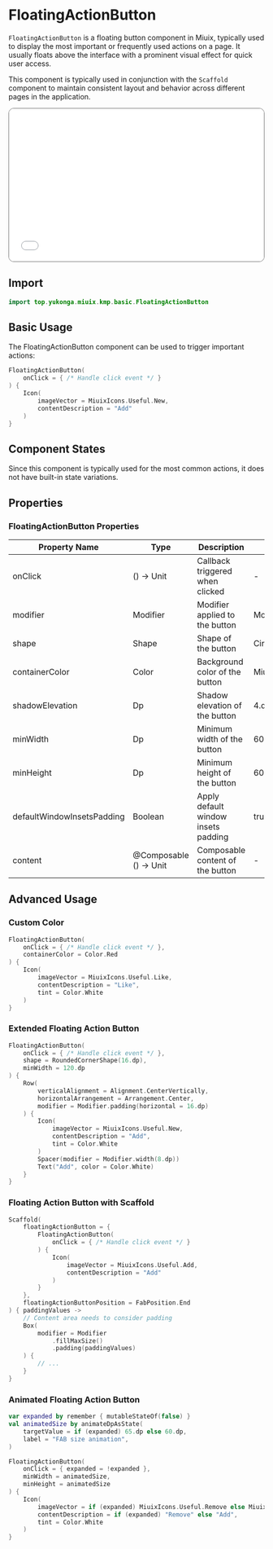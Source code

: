 # FloatingActionButton

`FloatingActionButton` is a floating button component in Miuix, typically used to display the most important or frequently used actions on a page. It usually floats above the interface with a prominent visual effect for quick user access.

This component is typically used in conjunction with the `Scaffold` component to maintain consistent layout and behavior across different pages in the application.

<div style="position: relative; max-width: 700px; height: 300px; border-radius: 10px; overflow: hidden; border: 1px solid #777;">
    <iframe id="demoIframe" style="position: absolute; top: 0; left: 0; width: 100%; height: 100%; border: none;" src="../compose/index.html?id=floatingActionButton" title="Demo" allow="accelerometer; autoplay; clipboard-write; encrypted-media; gyroscope; picture-in-picture; web-share" referrerpolicy="strict-origin-when-cross-origin"></iframe>
</div>

## Import

```kotlin
import top.yukonga.miuix.kmp.basic.FloatingActionButton
```

## Basic Usage

The FloatingActionButton component can be used to trigger important actions:

```kotlin
FloatingActionButton(
    onClick = { /* Handle click event */ }
) {
    Icon(
        imageVector = MiuixIcons.Useful.New,
        contentDescription = "Add"
    )
}
```

## Component States

Since this component is typically used for the most common actions, it does not have built-in state variations.

## Properties

### FloatingActionButton Properties

| Property Name              | Type                   | Description                         | Default Value                  | Required |
| -------------------------- | ---------------------- | ----------------------------------- | ------------------------------ | -------- |
| onClick                    | () -> Unit             | Callback triggered when clicked     | -                              | Yes      |
| modifier                   | Modifier               | Modifier applied to the button      | Modifier                       | No       |
| shape                      | Shape                  | Shape of the button                 | CircleShape                    | No       |
| containerColor             | Color                  | Background color of the button      | MiuixTheme.colorScheme.primary | No       |
| shadowElevation            | Dp                     | Shadow elevation of the button      | 4.dp                           | No       |
| minWidth                   | Dp                     | Minimum width of the button         | 60.dp                          | No       |
| minHeight                  | Dp                     | Minimum height of the button        | 60.dp                          | No       |
| defaultWindowInsetsPadding | Boolean                | Apply default window insets padding | true                           | No       |
| content                    | @Composable () -> Unit | Composable content of the button    | -                              | Yes      |

## Advanced Usage

### Custom Color

```kotlin
FloatingActionButton(
    onClick = { /* Handle click event */ },
    containerColor = Color.Red
) {
    Icon(
        imageVector = MiuixIcons.Useful.Like,
        contentDescription = "Like",
        tint = Color.White
    )
}
```

### Extended Floating Action Button

```kotlin
FloatingActionButton(
    onClick = { /* Handle click event */ },
    shape = RoundedCornerShape(16.dp),
    minWidth = 120.dp
) {
    Row(
        verticalAlignment = Alignment.CenterVertically,
        horizontalArrangement = Arrangement.Center,
        modifier = Modifier.padding(horizontal = 16.dp)
    ) {
        Icon(
            imageVector = MiuixIcons.Useful.New,
            contentDescription = "Add",
            tint = Color.White
        )
        Spacer(modifier = Modifier.width(8.dp))
        Text("Add", color = Color.White)
    }
}
```

### Floating Action Button with Scaffold

```kotlin
Scaffold(
    floatingActionButton = {
        FloatingActionButton(
            onClick = { /* Handle click event */ }
        ) {
            Icon(
                imageVector = MiuixIcons.Useful.Add,
                contentDescription = "Add"
            )
        }
    },
    floatingActionButtonPosition = FabPosition.End
) { paddingValues ->
    // Content area needs to consider padding
    Box(
        modifier = Modifier
            .fillMaxSize()
            .padding(paddingValues)
    ) {
        // ...
    }
}
```

### Animated Floating Action Button

```kotlin
var expanded by remember { mutableStateOf(false) }
val animatedSize by animateDpAsState(
    targetValue = if (expanded) 65.dp else 60.dp,
    label = "FAB size animation",
)

FloatingActionButton(
    onClick = { expanded = !expanded },
    minWidth = animatedSize,
    minHeight = animatedSize
) {
    Icon(
        imageVector = if (expanded) MiuixIcons.Useful.Remove else MiuixIcons.Useful.New,
        contentDescription = if (expanded) "Remove" else "Add",
        tint = Color.White
    )
}
```
